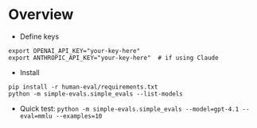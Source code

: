  # Overview 

 - Define keys
```
export OPENAI_API_KEY="your-key-here"
export ANTHROPIC_API_KEY="your-key-here"  # if using Claude
```
- Install
```
pip install -r human-eval/requirements.txt 
python -m simple-evals.simple_evals --list-models
```
- Quick test:
`python -m simple-evals.simple_evals --model=gpt-4.1 --eval=mmlu --examples=10`